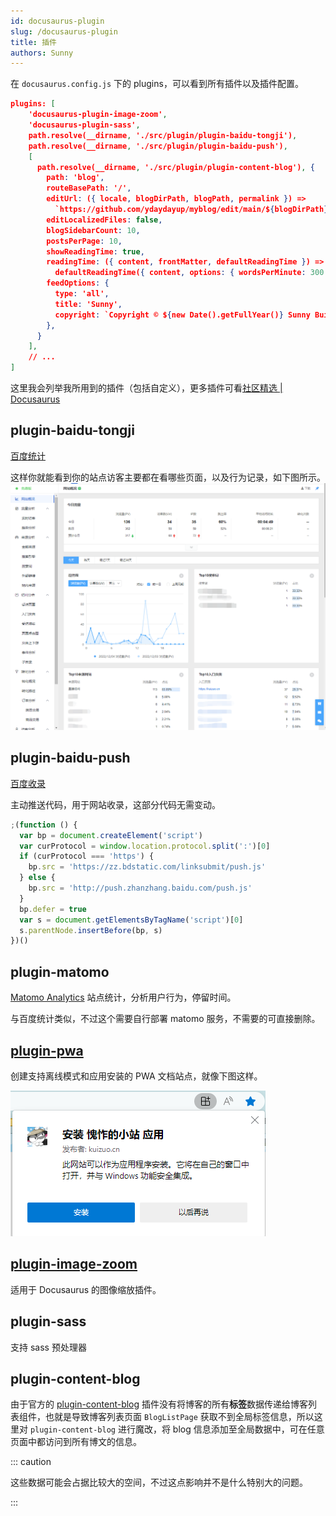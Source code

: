 ```yaml
---
id: docusaurus-plugin
slug: /docusaurus-plugin
title: 插件
authors: Sunny
---
```


在 `docusaurus.config.js` 下的 plugins，可以看到所有插件以及插件配置。

```json title='docusaurus.config.js'
plugins: [
    'docusaurus-plugin-image-zoom',
    'docusaurus-plugin-sass',
    path.resolve(__dirname, './src/plugin/plugin-baidu-tongji'),
    path.resolve(__dirname, './src/plugin/plugin-baidu-push'),
    [
      path.resolve(__dirname, './src/plugin/plugin-content-blog'), {
        path: 'blog',
        routeBasePath: '/',
        editUrl: ({ locale, blogDirPath, blogPath, permalink }) =>
          `https://github.com/ydaydayup/myblog/edit/main/${blogDirPath}/${blogPath}`,
        editLocalizedFiles: false,
        blogSidebarCount: 10,
        postsPerPage: 10,
        showReadingTime: true,
        readingTime: ({ content, frontMatter, defaultReadingTime }) =>
          defaultReadingTime({ content, options: { wordsPerMinute: 300 } }),
        feedOptions: {
          type: 'all',
          title: 'Sunny',
          copyright: `Copyright © ${new Date().getFullYear()} Sunny Built with Docusaurus.<p><a href="http://beian.miit.gov.cn/" class="footer_lin">${beian}</a></p>`,
        },
      }
    ],
    // ...
]
```

这里我会列举我所用到的插件（包括自定义），更多插件可看[社区精选 | Docusaurus](https://docusaurus.io/zh-CN/community/resources#community-plugins)

## plugin-baidu-tongji

[百度统计](https://tongji.baidu.com/web/welcome/login)

这样你就能看到你的站点访客主要都在看哪些页面，以及行为记录，如下图所示。![image-20221204153015256](assert/84d258b5f65d7305a76719a98b410dfb_MD5.png)

## plugin-baidu-push

[百度收录](https://ziyuan.baidu.com/dailysubmit/index)

主动推送代码，用于网站收录，这部分代码无需变动。

```javascript
;(function () {
  var bp = document.createElement('script')
  var curProtocol = window.location.protocol.split(':')[0]
  if (curProtocol === 'https') {
    bp.src = 'https://zz.bdstatic.com/linksubmit/push.js'
  } else {
    bp.src = 'http://push.zhanzhang.baidu.com/push.js'
  }
  bp.defer = true
  var s = document.getElementsByTagName('script')[0]
  s.parentNode.insertBefore(bp, s)
})()
```

## plugin-matomo

[Matomo Analytics](https://matomo.org/) 站点统计，分析用户行为，停留时间。

与百度统计类似，不过这个需要自行部署 matomo 服务，不需要的可直接删除。

## [plugin-pwa](https://docusaurus.io/zh-CN/docs/api/plugins/@docusaurus/plugin-pwa)

创建支持离线模式和应用安装的 PWA 文档站点，就像下图这样。

![image-20221204153401244](assert/4a2bb67e22b3bfac19445c80d7cc9844_MD5.png)

## [plugin-image-zoom](https://github.com/flexanalytics/plugin-image-zoom)

适用于 Docusaurus 的图像缩放插件。

## plugin-sass

支持 sass 预处理器

## plugin-content-blog

由于官方的 [plugin-content-blog](https://docusaurus.io/zh-CN/docs/api/plugins/@docusaurus/plugin-content-blog) 插件没有将博客的所有**标签**数据传递给博客列表组件，也就是导致博客列表页面 `BlogListPage` 获取不到全局标签信息，所以这里对 `plugin-content-blog` 进行魔改，将 blog 信息添加至全局数据中，可在任意页面中都访问到所有博文的信息。

::: caution

这些数据可能会占据比较大的空间，不过这点影响并不是什么特别大的问题。

:::
